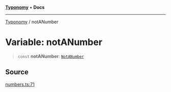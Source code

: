 [**Typonomy**](../README.md) • **Docs**

***

[Typonomy](../globals.md) / notANumber

# Variable: notANumber

> `const` **notANumber**: [`NotANumber`](../type-aliases/NotANumber.md)

## Source

[numbers.ts:71](https://github.com/softcraft-development/typonomy/blob/1c47fc13034f4e53267c72ada03a418616dc092e/src/numbers.ts#L71)
